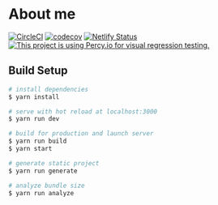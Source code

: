 # About me

[![CircleCI](https://circleci.com/gh/Tsuyoshi84/tsuyoshi_tech.svg?style=svg&circle-token=d5f7abcee07016bd30a9d21ae8dc6aa853b74aa1)](https://circleci.com/gh/Tsuyoshi84/tsuyoshi_tech)
[![codecov](https://codecov.io/gh/Tsuyoshi84/tsuyoshi_tech/branch/master/graph/badge.svg)](https://codecov.io/gh/Tsuyoshi84/tsuyoshi_tech)
[![Netlify Status](https://api.netlify.com/api/v1/badges/22ae1a06-3930-4a8d-af22-f8e5969bd4d3/deploy-status)](https://app.netlify.com/sites/vigilant-ardinghelli-a333bc/deploys)
[![This project is using Percy.io for visual regression testing.](https://percy.io/static/images/percy-badge.svg)](https://percy.io/Tsuyoshi-Yamaguchi/tsuyoshi_tech)

## Build Setup

```bash
# install dependencies
$ yarn install

# serve with hot reload at localhost:3000
$ yarn run dev

# build for production and launch server
$ yarn run build
$ yarn start

# generate static project
$ yarn run generate

# analyze bundle size
$ yarn run analyze
```
